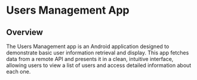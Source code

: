 # Users Management App
## Overview
The Users Management app is an Android application designed to demonstrate basic user information retrieval and display. This app fetches data from a remote API and presents it in a clean, intuitive interface, allowing users to view a list of users and access detailed information about each one.
